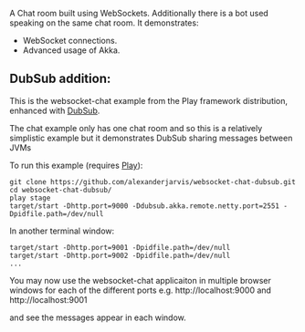 A Chat room built using WebSockets. Additionally there is a bot used speaking on the same chat room. It demonstrates:

- WebSocket connections.
- Advanced usage of Akka.

## DubSub addition:

This is the websocket-chat example from the Play framework distribution, enhanced with [DubSub](https://github.com/alexanderjarvis/DubSub).

The chat example only has one chat room and so this is a relatively simplistic example but it demonstrates DubSub sharing messages between JVMs

To run this example (requires [Play](http://www.playframework.com/)):

    git clone https://github.com/alexanderjarvis/websocket-chat-dubsub.git
    cd websocket-chat-dubsub/
    play stage
    target/start -Dhttp.port=9000 -Ddubsub.akka.remote.netty.port=2551 -Dpidfile.path=/dev/null

In another terminal window:

    target/start -Dhttp.port=9001 -Dpidfile.path=/dev/null
    target/start -Dhttp.port=9002 -Dpidfile.path=/dev/null
    ...

You may now use the websocket-chat applicaiton in multiple browser windows for each of the different ports
e.g. http://localhost:9000 and http://localhost:9001

and see the messages appear in each window.
